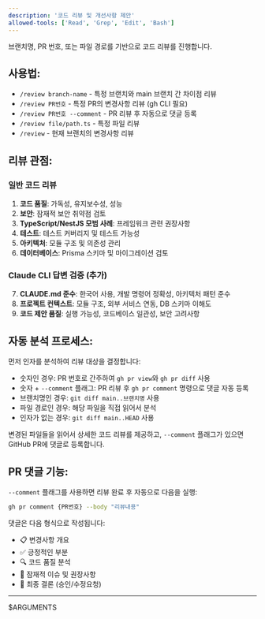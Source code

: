 ```yaml
---
description: '코드 리뷰 및 개선사항 제안'
allowed-tools: ['Read', 'Grep', 'Edit', 'Bash']
---
```


브랜치명, PR 번호, 또는 파일 경로를 기반으로 코드 리뷰를 진행합니다.

## 사용법:

- `/review branch-name` - 특정 브랜치와 main 브랜치 간 차이점 리뷰
- `/review PR번호` - 특정 PR의 변경사항 리뷰 (gh CLI 필요)
- `/review PR번호 --comment` - PR 리뷰 후 자동으로 댓글 등록
- `/review file/path.ts` - 특정 파일 리뷰
- `/review` - 현재 브랜치의 변경사항 리뷰

## 리뷰 관점:

### 일반 코드 리뷰

1. **코드 품질**: 가독성, 유지보수성, 성능
2. **보안**: 잠재적 보안 취약점 검토
3. **TypeScript/NestJS 모범 사례**: 프레임워크 관련 권장사항
4. **테스트**: 테스트 커버리지 및 테스트 가능성
5. **아키텍처**: 모듈 구조 및 의존성 관리
6. **데이터베이스**: Prisma 스키마 및 마이그레이션 검토

### Claude CLI 답변 검증 (추가)

7. **CLAUDE.md 준수**: 한국어 사용, 개발 명령어 정확성, 아키텍처 패턴 준수
8. **프로젝트 컨텍스트**: 모듈 구조, 외부 서비스 연동, DB 스키마 이해도
9. **코드 제안 품질**: 실행 가능성, 코드베이스 일관성, 보안 고려사항

## 자동 분석 프로세스:

먼저 인자를 분석하여 리뷰 대상을 결정합니다:

- 숫자인 경우: PR 번호로 간주하여 `gh pr view`와 `gh pr diff` 사용
- 숫자 + `--comment` 플래그: PR 리뷰 후 `gh pr comment` 명령으로 댓글 자동 등록
- 브랜치명인 경우: `git diff main..브랜치명` 사용
- 파일 경로인 경우: 해당 파일을 직접 읽어서 분석
- 인자가 없는 경우: `git diff main..HEAD` 사용

변경된 파일들을 읽어서 상세한 코드 리뷰를 제공하고, `--comment` 플래그가 있으면 GitHub PR에 댓글로 등록합니다.

## PR 댓글 기능:

`--comment` 플래그를 사용하면 리뷰 완료 후 자동으로 다음을 실행:

```bash
gh pr comment {PR번호} --body "리뷰내용"
```

댓글은 다음 형식으로 작성됩니다:

- 📋 변경사항 개요
- ✅ 긍정적인 부분
- 🔍 코드 품질 분석
- 🚨 잠재적 이슈 및 권장사항
- 🎯 최종 결론 (승인/수정요청)

---

$ARGUMENTS
